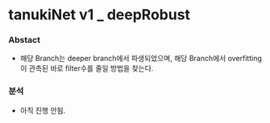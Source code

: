 # tanukiNet v1 _ deepRobust

### Abstact
- 해당 Branch는 deeper branch에서 파생되었으며, 해당 Branch에서 overfitting이 관측된 바로 filter수를 줄일 방법을 찾는다.

### 분석
- 아직 진행 안됨.